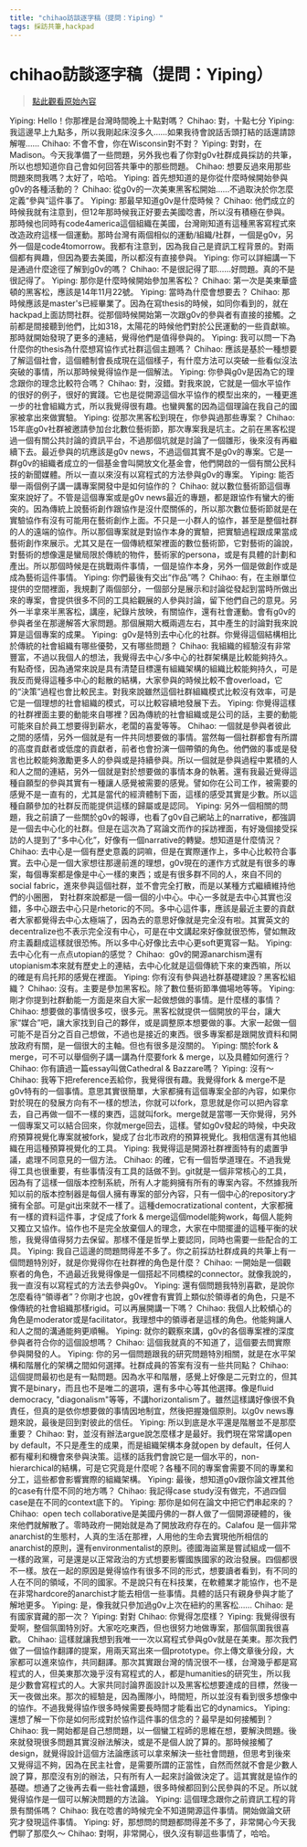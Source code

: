 ```yaml
---
title: "chihao訪談逐字稿（提問：Yiping）"
tags: 採訪共筆,hackpad
---
```


# chihao訪談逐字稿（提問：Yiping）

> [點此觀看原始內容](https://g0v.hackpad.tw/kWftTt5A1CQ)

Yiping: Hello！你那裡是台灣時間晚上十點對嗎？
Chihao: 對，十點七分
Yiping: 我這邊早上九點多，所以我剛起床沒多久……如果我待會說話舌頭打結的話還請諒解喔……
Chihao: 不會不會，你在Wisconsin對不對？
Yiping: 對對，在Madison。今天我準備了一些問題，另外我也看了你對g0v社群成員採訪的共筆，所以也想知道你自己會如何回答共筆中的那些問題。
Chihao: 想要反過來用那些問題來問我嗎？太好了，哈哈。
Yiping: 首先想知道的是你從什麼時候開始參與g0v的各種活動的？
Chihao: 從g0v的一次美東黑客松開始……不過取決於你怎麼定義“參與”這件事了。
Yiping: 那最早知道g0v是什麼時候？
Chihao: 他們成立的時候我就有注意到，但12年那時候我正好要去美國唸書，所以沒有積極在參與。那時候也同時有code4america這個組織在美國，台灣剛知道有這種黑客寫程式來改造政府這樣一個運動。那時台灣有兩個相似的運動/組織/社群，一個是g0v，另外一個是code4tomorrow。我都有注意到，因為我自己是資訊工程背景的。對兩個都有興趣，但因為要去美國，所以都沒有直接參與。
Yiping: 你可以詳細講一下是通過什麼途徑了解到g0v的嗎？
Chihao: 不是很記得了耶……好問題。真的不是很記得了。
Yiping: 那你是什麼時候開始參加黑客松？
Chihao: 第一次是美東華盛頓的黑客松，應該是14年11月22號。
Yiping: 當時為什麼會想要去？
Chihao: 那時候應該是master's已經畢業了。因為在寫thesis的時候，如同你看到的，就在hackpad上面訪問社群。從那個時候開始第一次跟g0v的參與者有直接的接觸。之前都是間接聽到他們，比如318，太陽花的時候他們對於公民運動的一些貢獻嘛。那時就開始發現了更多的連結，覺得他們是值得參與的。
Yiping: 我可以問一下為什麼你的thesis為什麼想寫協作式社群這個主題嗎？
Chihao: 應該是基於一種想要了解這個社會，這個體制會長成現在這個樣子，有什麼方法可以突破一些看似沒法突破的事情，所以那時候覺得協作是一個解法。
Yiping: 你參與g0v是因為它的理念跟你的理念比較符合嗎？
Chihao: 對，沒錯。對我來說，它就是一個水平協作的很好的例子，很好的實踐。它也是從開源這個水平協作的模型出來的，一種更進一步的社會組織方式，所以我覺得很有趣。也蠻興奮的因為這個理論在我自己的國家被拿出來做實驗。
Yiping: 從那次黑客松到現在，你參與過那些專案？
Chihao:  15年底g0v社群被邀請參加台北數位藝術節，那次專案我是坑主。之前在黑客松提過一個有關公共討論的資訊平台，不過那個坑就是討論了一個雛形，後來沒有再繼續下去。最近參與的坑應該是g0v news，不過這個其實不是g0v的專案。它是一群g0v的組織者成立的一個基金會叫開放文化基金會，他們開啟的一個有關公民科技的新聞媒體。所以一直以來沒有以寫程式的方法參與g0v的專案。
Yiping: 能否舉一兩個例子講一講專案開發中是如何協作的？
Chihao: 就以數位藝術節這個專案來說好了。不管是這個專案或是g0v news最近的專題，都是跟協作有蠻大的衝突的。因為傳統上說藝術創作跟協作是沒什麼關係的，所以那次數位藝術節就是在實驗協作有沒有可能用在藝術創作上面。不只是一小群人的協作，甚至是整個社群的人的遠端的協作。所以那個專案就是對協作本身的實驗，把實驗過程跟成果當成藝術創作來展示。尤其又是在一個傳統框架裡面的數位藝術節，它對藝術的論說，對藝術的想像還是蠻局限於傳統的物件，藝術家的persona，或是有具體的計劃和產出。所以那個時候是在挑戰兩件事情，一個是協作本身，另外一個是做創作或是成為藝術這件事情。
Yiping: 你們最後有交出“作品”嗎？
Chihao: 有，在主辦單位提供的空間裡面，我規劃了兩個部分，一個部分是展示和討論從發起到當時所做出來的專案，會提供很多不同的工具給觀展的人參與討論，留下他們自己的意見。另外一半拿來半黑客松，講座，紀錄片放映，有關協作，還有社會運動。會有g0v的參與者坐在那邊解答大家問題。那個展期大概兩週左右，其中產生的討論對我來說算是這個專案的成果。
Yiping:  g0v是特別去中心化的社群。你覺得這個結構相比於傳統的社會組織有哪些優勢，又有哪些問題？
Chihao: 我組織的經驗沒有非常豐富，不過以我個人的想法，我覺得去中心/多中心的社群架構是比較能夠持久。有點奇怪，因為通常來說是具有清楚目標還有組織架構的組織比較能夠持久，可是我反而覺得這種多中心的鬆散的結構，大家參與的時候比較不會overload，它的“決策”過程也會比較民主。對我來說雖然這個社群組織模式比較沒有效率，可是它是一個理想的社會組織的模式，可以比較容續地發展下去。
Yiping: 你覺得這樣的社群裡面主要的動能來自哪裡？因為傳統的社會組織或是公司的話，主要的動能可能來自於員工想要得到薪水，老闆的喜愛等等。
Chihao: 一個就是參與者彼此之間的感情，另外一個就是有一件共同想要做的事情。當然每一個社群都會有所謂的高度貢獻者或低度的貢獻者，前者也會扮演一個帶領的角色。他們做的事或是發言也比較能夠激勵更多人的參與或是持續參與。所以一個就是參與過程中累積的人和人之間的連結，另外一個就是對於想要做的事情本身的執著。還有我最近覺得這種自願型的參與其實有一種讓人感覺被需要的感覺。譬如你在公司工作，被需要的感覺不是一直有的，尤其是當代的經濟體制下面，這樣的感受其實是少數。所以這種自願參加的社群反而能提供這樣的歸屬或是認同。
Yiping: 另外一個相關的問題，我之前讀了一些關於g0v的報導，也看了g0v自己網站上的narrative，都強調是一個去中心化的社群。但是在這次為了寫論文而作的採訪裡面，有好幾個接受採訪的人提到了“多中心化”，好像有一個narrative的轉變。想知道是什麼情況？
Chihao: 去中心是一個有歷史意義的詞嘛，但是在實際運作上，多中心比較符合事實。去中心是一個大家想往那邊前進的理想，g0v現在的運作方式就是有很多的專案，每個專案都是像是中心一樣的東西；或是有很多群不同的人，來自不同的social fabric，進來參與這個社群，並不會完全打散，而是以某種方式繼續維持他們的小圈圈， 對社群來說都是一個一個的小中心。中心一多就是去中心其實也沒錯，多中心跟去中心只是rhetoric的不同。多中心這件事，應該是最近主要的貢獻者大家都覺得去中心太極端了，因為去的意思好像就是完全沒有啦。其實英文的decentralize也不表示完全沒有中心，可是在中文講起來好像就很恐怖，譬如無政府主義翻成這樣就很恐怖。所以多中心好像比去中心更soft更寬容一點。
Yiping: 去中心化有一点点utopian的感觉？
Chihao:  g0v的開源anarchism還有utopianism本來就有歷史上的連結，去中心化就是這個傳統下來的東西嘛，所以的確是有烏托邦的感覺在裡面。
Yiping: 你有沒有參與過社群基礎建設？黑客松組織？
Chihao: 沒有。主要是參加黑客松。除了數位藝術節準備場地等等。
Yiping: 剛才你提到社群動能一方面是來自大家一起做想做的事情。是什麼樣的事情？
Chihao: 想要做的事情很多哎，很多元。黑客松就提供一個開放的平台，讓大家“媒合”吧，讓大家找到自己的夥伴，或是調整原本想要做的事。大家一起做一個可能不是百分之百自己想做，不過也是接近的東西。很多專案都是跟開放資料和開放政府有關，是一個很大的主軸。但也有很多是沒關的。
Yiping: 關於fork & merge，可不可以舉個例子講一講為什麼要fork & merge，以及具體如何進行？
Chihao: 你有讀過一篇essay叫做Cathedral & Bazzare嗎？
Yiping: 沒有～
Chihao: 我等下把reference丟給你，我覺得很有趣。我覺得fork & merge不是g0v特有的一個事情。意思其實很簡單，大家都擁有這個專案全部的內容，如果你對於現在的發展方向有不一樣的想法，你就可以fork，意思就是你可以把內容拿去，自己再做一個不一樣的東西，這就叫fork。merge就是當哪一天你覺得，另外一個專案又可以結合回來，你就merge回去，這樣。譬如g0v發起的時候，中央政府預算視覺化專案就被fork，變成了台北市政府的預算視覺化。我相信還有其他組織在用這種預算視覺化的工具。
Yiping: 我覺得這是開源社群裡面特有的處置爭議，處理不同意見的一個方法。
Chihao: 的確，它有一個哲學道理在。不過我覺得工具也很重要，有些事情沒有工具的話做不到。git就是一個非常核心的工具，因為有了這樣一個版本控制系統，所有人才能夠擁有所有的專案內容。不然據我所知以前的版本控制器是每個人擁有專案的部分內容，只有一個中心的repository才擁有全部。可是git出來就不一樣了。這種democratizational content，大家都擁有一樣的資料這件事，才促成了fork & merge這個model能夠work，每個人能夠又獨立又協作。協作也不是完全放棄個人的理念，大家在中間擺盪的這種平衡的狀態，我覺得值得努力去保留。那樣不僅是哲學上要認同，同時也需要一些配合的工具。
Yiping: 我自己這邊的問題問得差不多了。你之前採訪社群成員的共筆上有一個問題特別好，就是你覺得你在社群裡的角色是什麼？
Chihao: 一開始是一個觀察者的角色，不過最近我覺得像是一個搭起不同橋樑的connector。就像我說的，我一直沒有以寫程式的方法去參與g0v。
Yiping: 還有個問題我特別喜歡，是說你怎麼看待“領導者”？你剛才也說，g0v裡會有實質上類似於領導者的角色，只是不像傳統的社會組織那樣rigid。可以再展開講一下嗎？
Chihao: 我個人比較傾心的角色是moderator或是facilitator。我理想中的領導者是這樣的角色。他能夠讓人和人之間的溝通能夠更順暢。
Yiping: 就你的觀察來講，g0v的各個專案裡的深度參與者符合你的這個設想嗎？
Chihao: 這個我就真的不知道了，這個要去問實際參與開發的人。
Yiping: 你的另一個問題跟我的研究問題特別相關，就是在水平架構和階層化的架構之間如何選擇。社群成員的答案有沒有一些共同點？
Chihao: 這個提問最初也是有一點問題。因為水平和階層，感覺上好像是二元對立的，但其實不是binary，而且也不是唯二的選項，還有多中心等其他選擇。像是fluid democracy, "diagonalism"等等，不講horizontalism了。雖然這樣講好像很不負責任，但真的是依你想要做的事情因地制宜，然後把握幾個原則。以g0v news專題來說，最後是回到對彼此的信任。
Yiping: 所以到底是水平還是階層並不是那麼重要？
Chihao: 對，並沒有辦法argue說怎麼樣才是最好。我們現在常常講open by default，不只是產生的成果，而是組織架構本身就open by default，任何人都有權利和機會來參與決策。這樣的話我們會說它是一個水平的，non-hierarchical的結構，可是它究竟是什麼呢？各種不同的專案會需要不同的專業和分工，這些都會影響實際的組織架構。
Yiping: 最後，想知道g0v跟你論文裡其他的case有什麼不同的地方嗎？
Chihao: 我記得case study沒有做完，不過四個case是在不同的context底下的。
Yiping: 那你是如何在論文中把它們串起來的？
Chihao:  open tech collaborative是美國丹佛的一群人做了一個開源硬體的，後來他們就解散了。零時政府一開始就是為了開放政府存在的。Calafou 是一個非常anarchist的生態村，人真的生活在那裡，人用他的生命去實現他所相信的anarchist的原則，還有environmentalist的原則。德國海盜黨是嘗試組成一個不一樣的政黨，可是還是以正常政治的方式想要影響國族國家的政治發展。四個都很不一樣。放在一起的原因是覺得協作有很多不同的形式，想要讀者看到，有不同的人在不同的領域，不同的國家。不是說只有在科技業，在軟體業才能協作，也不是在非常hardcore的anarchist才能去相信一些事情。具體的話只有親身參與才能了解地更多。
Yiping: 是，像我就只參加過g0v上次在紐約的黑客松……
Chihao: 是有國家寶藏的那一次？
Yiping: 對對
Chihao: 你覺得怎麼樣？
Yiping: 我覺得很有愛啊，整個氛圍特別好。大家吃吃東西，但也很努力地做專案，那個氛圍我很喜歡。
Chihao: 這樣就讓我想到我唯一一次以寫程式參與g0v就是在美東。那次我們做了一個協作翻譯的提案，用兩天寫出來一個prototype。你上傳文章後分段，大家都可以進來協作，共同翻譯。那次其實跟台灣的情況很不一樣，台灣幾乎都是寫程式的人，但美東那次幾乎沒有寫程式的人，都是humanities的研究生，所以我是少數會寫程式的人。大家共同討論界面設計以及黑客松想要達成的目標，然後一天一夜做出來。那次的經驗是，因為團隊小，時間短，所以並沒有看到很多想像中的協作。不過我覺得協作很多時候需要長時間才能看出它的dynamics。
Yiping: 還想了解一下你是如何形成對於協作這件事的信念的？最早是如何接觸到？
Chihao: 我一開始都是自己想問題，以一個蠻工程師的思維在想，要解決問題。後來就發現很多問題其實沒辦法解決，或是不是個人說了算的。那時候接觸了design，就覺得設計這個方法論應該可以拿來解決一些社會問題，但思考到後來又覺得這不夠，因為在民主社會，是需要所謂的正當性，自然而然就不會是少數人說了算，那麼沒有別的辦法，只有所有人一起來討論做決定了。這其實就是協作的基礎。想通了之後再去看一些社會議題，很多時候都回到公民參與的不足。所以就覺得協作是一個可以解決問題的方法論。
Yiping: 這個理念跟你之前資訊工程的背景有關係嗎？
Chihao: 我在唸書的時候完全不知道開源這件事情。開始做論文研究才發現這件事情。
Yiping: 好，那想問的問題都問得差不多了，非常開心今天我們聊了那麼久～
Chihao: 對啊，非常開心，很久沒有聊這些事情了，哈哈。

